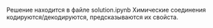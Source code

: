 Решение находится в файле solution.ipynb
Химические соединения кодируются/декодируются, предсказываются их свойста.
